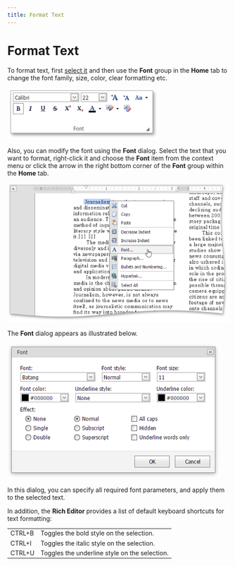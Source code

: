 ```yaml
---
title: Format Text
---
```

# Format Text
To format text, first [select it](../../../../interface-elements-for-web/articles/rich-text-editor/text-editing/select-text.md) and then use the **Font** group in the **Home** tab to change the font family, size, color, clear formatting etc.

![EUD_ASPxRichEdit_Home_FontGroup](../../../images/Img117806.png)

Also, you can modify the font using the **Font** dialog. Select the text that you want to format, right-click it and choose the **Font** item from the context menu or click the arrow in the right bottom corner of the **Font** group within the **Home** tab.

![EUD_ASPxRichEdit_Home_FontContextMenu](../../../images/Img117807.png)

The **Font** dialog appears as illustrated below.

![EUD_ASPxRichEdit_Home_FontDialog](../../../images/Img117808.png)

In this dialog, you can specify all required font parameters, and apply them to the selected text.

In addition, the **Rich Editor** provides a list of default keyboard shortcuts for text formatting:

|  |  |
|---|---|
| CTRL+B | Toggles the bold style on the selection. |
| CTRL+I | Toggles the italic style on the selection. |
| CTRL+U | Toggles the underline style on the selection. |